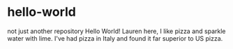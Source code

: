 # hello-world
not just another repository
Hello World! 
Lauren here, I like pizza and sparkle water with lime. 
I've had pizza in Italy and found it far superior to US pizza. 
